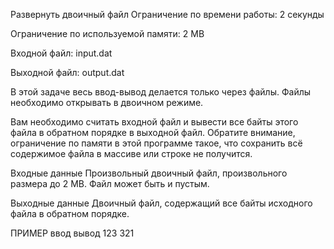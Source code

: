 Развернуть двоичный файл
Ограничение по времени работы: 2 секунды

Ограничение по используемой памяти: 2 MB

Входной файл: input.dat

Выходной файл: output.dat

В этой задаче весь ввод-вывод делается только через файлы. Файлы необходимо открывать в двоичном режиме.

Вам необходимо считать входной файл и вывести все байты этого файла в обратном порядке в выходной файл. Обратите внимание, ограничение по памяти в этой программе такое, что сохранить всё содержимое файла в массиве или строке не получится.

Входные данные
Произвольный двоичный файл, произвольного размера до 2 MB. Файл может быть и пустым.

Выходные данные
Двоичный файл, содержащий все байты исходного файла в обратном порядке.

ПРИМЕР
ввод	вывод
123
321
